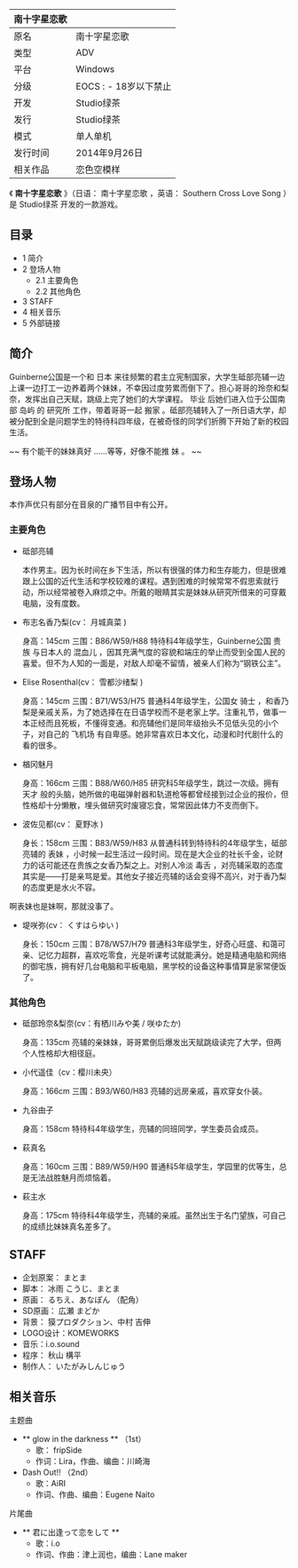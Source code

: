|  南十字星恋歌  ||
|---|---|
|原名  |  南十字星恋歌   |
|类型  |  ADV   |
|平台  |  Windows   |
|分级  |    EOCS  :    \- 18岁以下禁止|
|开发  |  Studio绿茶   |
|发行  |  Studio绿茶   |
|模式  |  单人单机   |
|发行时间  |  2014年9月26日   |
|相关作品  |  恋色空模样   |
  
《 **南十字星恋歌** 》（日语：  南十字星恋歌  ，英语：  Southern Cross Love Song  ）是  Studio绿茶
开发的一款游戏。

##  目录

  * 1  简介 
  * 2  登场人物 
    * 2.1  主要角色 
    * 2.2  其他角色 
  * 3  STAFF 
  * 4  相关音乐 
  * 5  外部链接 

##  简介

Guinberne公国是一个和  日本
来往频繁的君主立宪制国家，大学生砥部亮辅一边上课一边打工一边养着两个妹妹，不幸因过度劳累而倒下了。担心哥哥的玲奈和梨奈，发挥出自己天赋，跳级上完了她们的大学课程。
毕业  后她们进入位于公国南部  岛屿  的  研究所  工作，带着哥哥一起  搬家
。砥部亮辅转入了一所日语大学，却被分配到全是问题学生的特待科四年级，在被奇怪的同学们折腾下开始了新的校园生活。

~~ 有个能干的妹妹真好  ……等等，好像不能推  妹  。 ~~

##  登场人物

本作声优只有部分在音泉的广播节目中有公开。

###  主要角色

  * 砥部亮辅 

     本作男主。因为长时间在乡下生活，所以有很强的体力和生存能力，但是很难跟上公国的近代生活和学校较难的课程。遇到困难的时候常常不假思索就行动，所以经常被卷入麻烦之中。所戴的眼睛其实是妹妹从研究所借来的可穿戴电脑，没有度数。 

  * 布志名香乃梨(cv：  月城真菜  ) 

     身高：145cm 三围：B86/W59/H88 
     特待科4年级学生，Guinberne公国  贵族  与日本人的  混血儿  ，因其充满气度的容貌和端庄的举止而受到全国人民的喜爱。但不为人知的一面是，对敌人却毫不留情，被亲人们称为“钢铁公主”。 

  * Elise Rosenthal(cv：  雪都沙绪梨  ) 

     身高：145cm 三围：B71/W53/H75 
     普通科4年级学生，公国女  骑士  ，和香乃梨是亲戚关系，为了她选择在在日语学校而不是老家上学。注重礼节，做事一本正经而且死板，不懂得变通。和亮辅他们是同年级抬头不见低头见的小个子，对自己的  飞机场  有自卑感。她非常喜欢日本文化，动漫和时代剧什么的看的很多。 

  * 楢冈魅月 

     身高：166cm 三围：B88/W60/H85 
     研究科5年级学生，跳过一次级。拥有  天才  般的头脑，她所做的电磁弹射器和轨道枪等都曾经接到过企业的报价，但性格却十分懒散，埋头做研究时废寝忘食，常常因此体力不支而倒下。 

  * 波佐见都(cv：  夏野冰  ) 

     身长：158cm 三围：B83/W59/H83 
     从普通科转到特待科的4年级学生，砥部亮辅的  表妹  ，小时候一起生活过一段时间。现在是大企业的社长千金，论财力的话可能还在贵族之女香乃梨之上。对别人冷淡  毒舌  ，对亮辅采取的态度其实是——打是亲骂是爱。其他女子接近亮辅的话会变得不高兴，对于香乃梨的态度更是水火不容。 

啊表妹也是妹啊，那就没事了。

  * 堤咲弥(cv：  くすはらゆい  ) 

     身长：150cm 三围：B78/W57/H79 
     普通科3年级学生，好奇心旺盛、和蔼可亲、记忆力超群，喜欢吃零食，光是听课考试就能满分。她是精通电脑和网络的御宅族，拥有好几台电脑和平板电脑，黑学校的设备这种事情算是家常便饭了。 

###  其他角色

  * 砥部玲奈&梨奈(cv：有栖川みや美 / 咲ゆたか) 

     身高：135cm 
     亮辅的亲妹妹，哥哥累倒后爆发出天赋跳级读完了大学，但两个人性格却大相径庭。 

  * 小代遥佳（cv：樱川未央） 

     身高：166cm 三围：B93/W60/H83 
     亮辅的远房亲戚，喜欢穿女仆装。 

  * 九谷由子 

     身高：158cm 
     特待科4年级学生，亮辅的同班同学，学生委员会成员。 

  * 萩真名 

     身高：160cm 三围：B89/W59/H90 
     普通科5年级学生，学园里的优等生，总是无法战胜魅月而烦恼着。 

  * 萩主水 

     身高：175cm 
     特待科4年级学生，亮辅的亲戚。虽然出生于名门望族，可自己的成绩比妹妹真名差多了。 

##  STAFF

  * 企划原案：  まとま 
  * 脚本：  冰雨 こうじ、まとま 
  * 原画：  るちえ、あなぽん  （配角） 
  * SD原画：  広瀬 まどか 
  * 背景：  獏プロダクション、中村 吉伸 
  * LOGO设计：KOMEWORKS 
  * 音乐：i.o.sound 
  * 程序：  秋山 構平 
  * 制作人：  いたがみしんじゅう 

##  相关音乐

主题曲

  * ** glow in the darkness  ** （1st） 
    * 歌：  fripSide 
    * 作词：Lira，作曲、编曲：川崎海 
  * Dash Out!!  （2nd） 
    * 歌：AiRI 
    * 作词、作曲、编曲：Eugene Naito 

片尾曲

  * ** 君に出逢って恋をして  **
    * 歌：i.o 
    * 作词、作曲：津上润也，编曲：Lane maker 